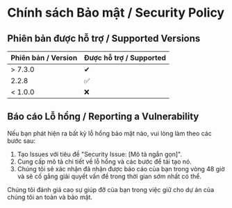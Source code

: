 # Chính sách Bảo mật / Security Policy

## Phiên bản được hỗ trợ / Supported Versions

| Phiên bản / Version | Được hỗ trợ / Supported |
| ------------------- | ----------------------- |
| > 7.3.0             |          ✔             |
| 2.2.8               | :white_check_mark:      |
| < 1.0.0             | :x:                     |

## Báo cáo Lỗ hổng / Reporting a Vulnerability

Nếu bạn phát hiện ra bất kỳ lỗ hổng bảo mật nào, vui lòng làm theo các bước sau:

1. Tạo Issues với tiêu đề "Security Issue: [Mô tả ngắn gọn]".
2. Cung cấp mô tả chi tiết về lỗ hổng và các bước để tái tạo nó.
3. Chúng tôi sẽ xác nhận đã nhận được báo cáo của bạn trong vòng 48 giờ và sẽ cố gắng giải quyết vấn đề trong thời gian sớm nhất
   có thể.

Chúng tôi đánh giá cao sự giúp đỡ của bạn trong việc giữ cho dự án của chúng tôi an toàn và bảo mật.
